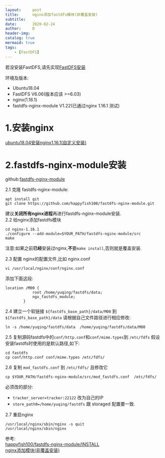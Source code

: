 ```yaml
---
layout:     post
title:      nginx添加fastdfs模块(非覆盖安装)
subtitle:   
date:       2020-02-24
author:     D
header-img: 
catalog: true
mermaid: true
tags:
    - [FastDFS]
---
```


若没安装FastDFS,请先实现[FastDFS安装](https://dm116.github.io/2020/02/23/install-fastdfs)

环境及版本:
- Ubuntu18.04
- FastDFS V6.06(版本应该 >=6.03)
- nginx(1.16.1)
- fastdfs-nginx-module V1.22(已通过nginx 1.16.1 测试)

# 1.安装nginx

[ubuntu18.04安装nginx1.16.1(自定义安装)](https://dm116.github.io/2020/02/25/install-nginx-on-ubuntu1804/)

# 2.fastdfs-nginx-module安装

github:[fastdfs-nginx-module](https://github.com/happyfish100/fastdfs-nginx-module)

2.1 克隆 fastdfs-nginx-module:
```
apt install git 
git clone https://github.com/happyfish100/fastdfs-nginx-module.git
```
建议**关闭所有nginx进程**再进行fastdfs-nginx-module安装.<br>
2.2 给nginx添加fastdfs模块
```
cd nginx-1.16.1
./configure --add-module=$YOUR_PATH/fastdfs-nginx-module/src   
make
```
注意:如果之前**已经**安装过nginx,**不**要`make install`,否则就是覆盖安装.

2.3 配置 nginx的配置文件,比如 nginx.conf
```
vi /usr/local/nginx/conf/nginx.conf
```
添加下面这段:
```
location /M00 {
            root /home/yuqing/fastdfs/data;
            ngx_fastdfs_module;
        }
```

2.4 建立一个软链接 `${fastdfs_base_path}/data/M00` 到 `${fastdfs_base_path}/data`
请根据自己文件路径进行相应修改:
```
ln -s /home/yuqing/fastdfs/data  /home/yuqing/fastdfs/data/M00
```

2.5 复制源码fastdfs中的`conf/http.conf`和`conf/mime.types`到 `/etc/fdfs`
假设安装fastdfs时使用的是默认路径,如下:
```
cd fastdfs
cp conf/http.conf conf/mime.types /etc/fdfs/
```

2.6 复制 `mod_fastdfs.conf` 到 `/etc/fdfs/` 且修改它
```
cp $YOUR_PATH/fastdfs-nginx-module/src/mod_fastdfs.conf  /etc/fdfs/
```
必须改的部分:
- `tracker_server=tracker:22122` 改为自己的IP
- `store_path0=/home/yuqing/fastdfs` 跟 storaged 配置要一致.

2.7 重启nginx
```
/usr/local/nginx/sbin/nginx -s quit
/usr/local/nginx/sbin/nginx 
```

参考:<br>
[happyfish100/fastdfs-nginx-module/INSTALL](https://github.com/happyfish100/fastdfs-nginx-module/blob/master/INSTALL)<br>
[nginx添加模块(非覆盖安装)](https://cnblogs.com/chaolinux/p/5473950.html)
